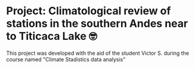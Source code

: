 # Project: Climatological review of stations in the southern Andes near to Titicaca Lake 🤓
This project was developed with the aid of the student Victor S. during the course named "Climate Stadistics data analysis"
